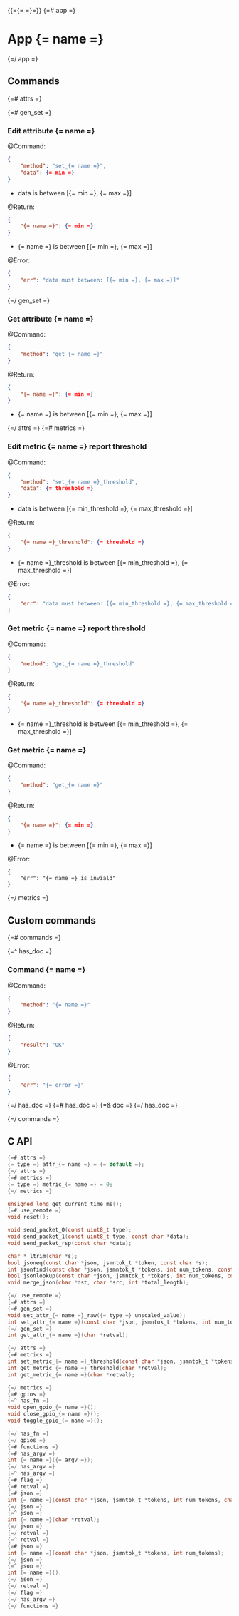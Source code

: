 {{={= =}=}}
{=# app =}
# App {= name =}
{=/ app =}

## Commands

{=# attrs =}

{=# gen_set =}
### Edit attribute {= name =}

@Command:

```json
{
    "method": "set_{= name =}",
    "data": {= min =}
}
```

- data is between [{= min =}, {= max =}]

@Return:

```json
{
    "{= name =}": {= min =}
}
```

- {= name =} is between [{= min =}, {= max =}]

@Error:

```json
{
    "err": "data must between: [{= min =}, {= max =}]"
}
```

{=/ gen_set =}
### Get attribute {= name =}

@Command:

```json
{
    "method": "get_{= name =}"
}
```

@Return:

```json
{
    "{= name =}": {= min =}
}
```

- {= name =} is between [{= min =}, {= max =}]

{=/ attrs =}
{=# metrics =}

### Edit metric {= name =} report threshold

@Command:

```json
{
    "method": "set_{= name =}_threshold",
    "data": {= threshold =}
}
```

- data is between [{= min_threshold =}, {= max_threshold =}]

@Return:

```json
{
    "{= name =}_threshold": {= threshold =}
}
```

- {= name =}_threshold is between [{= min_threshold =}, {= max_threshold =}]

@Error:

```json
{
    "err": "data must between: [{= min_threshold =}, {= max_threshold =}]"
}
```

### Get metric {= name =} report threshold

@Command:

```json
{
    "method": "get_{= name =}_threshold"
}
```

@Return:

```json
{
    "{= name =}_threshold": {= threshold =}
}
```

- {= name =}_threshold is between [{= min_threshold =}, {= max_threshold =}]

### Get metric {= name =}

@Command:

```json
{
    "method": "get_{= name =}"
}
```

@Return:

```json
{
    "{= name =}": {= min =}
}
```

- {= name =} is between [{= min =}, {= max =}]

@Error:

```
{
    "err": "{= name =} is inviald"
}
```
{=/ metrics =}

## Custom commands

{=# commands =}

{=^ has_doc =}

### Command {= name =}

@Command:

```json
{
    "method": "{= name =}"
}
```

@Return:

```json
{
    "result": "OK"
}
```

@Error:

```json
{
    "err": "{= error =}"
}
```
{=/ has_doc =}
{=# has_doc =}
{=& doc =}
{=/ has_doc =}

{=/ commands =}

## C API


```c
{=# attrs =}
{= type =} attr_{= name =} = {= default =};
{=/ attrs =}
{=# metrics =}
{= type =} metric_{= name =} = 0;
{=/ metrics =}

unsigned long get_current_time_ms();
{=# use_remote =}
void reset();

void send_packet_0(const uint8_t type);
void send_packet_1(const uint8_t type, const char *data);
void send_packet_rsp(const char *data);

char * ltrim(char *s);
bool jsoneq(const char *json, jsmntok_t *token, const char *s);
int jsonfind(const char *json, jsmntok_t *tokens, int num_tokens, const char *name);
bool jsonlookup(const char *json, jsmntok_t *tokens, int num_tokens, const char *name, char *value);
void merge_json(char *dst, char *src, int *total_length);

{=/ use_remote =}
{=# attrs =}
{=# gen_set =}
void set_attr_{= name =}_raw({= type =} unscaled_value);
int set_attr_{= name =}(const char *json, jsmntok_t *tokens, int num_tokens, char *retval);
{=/ gen_set =}
int get_attr_{= name =}(char *retval);

{=/ attrs =}
{=# metrics =}
int set_metric_{= name =}_threshold(const char *json, jsmntok_t *tokens, int num_tokens, char *retval);
int get_metric_{= name =}_threshold(char *retval);
int get_metric_{= name =}(char *retval);

{=/ metrics =}
{=# gpios =}
{=^ has_fn =}
void open_gpio_{= name =}();
void close_gpio_{= name =}();
void toggle_gpio_{= name =}();

{=/ has_fn =}
{=/ gpios =}
{=# functions =}
{=# has_argv =}
int {= name =}({= argv =});
{=/ has_argv =}
{=^ has_argv =}
{=# flag =}
{=# retval =}
{=# json =}
int {= name =}(const char *json, jsmntok_t *tokens, int num_tokens, char *retval);
{=/ json =}
{=^ json =}
int {= name =}(char *retval);
{=/ json =}
{=/ retval =}
{=^ retval =}
{=# json =}
int {= name =}(const char *json, jsmntok_t *tokens, int num_tokens);
{=/ json =}
{=^ json =}
int {= name =}();
{=/ json =}
{=/ retval =}
{=/ flag =}
{=/ has_argv =}
{=/ functions =}
```

